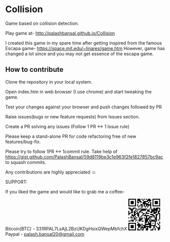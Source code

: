 # Collision
Game based on collision detection.

Play game at- http://palashbansal.github.io/Collision

I created this game in my spare time after getting inspired from the famous Escapa game- https://space.mit.edu/~linares/game.htm
However, game has changed a lot since and you may not get essence of the escapa game.

## How to contribute

Clone the repository in your local system.

Open index.htm in web browser (I use chrome) and start tweaking the game.

Test your changes against your browser and push changes followed by PR


Raise issues(bugs or new feature requests) from Issues section.

Create a PR solving any issues (Follow 1 PR <-> 1 Issue rule)

Please keep a stand-alone PR for code refactoring free of new features/bug-fix.

Please try to follow 1PR <-> 1commit rule. Take help of https://gist.github.com/PalashBansal/59d8119be3c1e963f2fe1827857bc9ac to squash commits.

Any contributions are highly appreciated ☺


SUPPORT:

If you liked the game and would like to grab me a coffee-

Bitcoin(BTC) - 331RPAL7LsAjL2BzUKDgHsixQWepMbfchX
<svg shape-rendering="crispEdges" height="100" width="100" viewBox="0 0 29 29"><path fill="#FFFFFF"></path><path fill="#000000" d="M0 0h7v1H0zM8 0h3v1H8zM12 0h1v1H12zM14 0h1v1H14zM16 0h1v1H16zM18 0h2v1H18zM22,0 h7v1H22zM0 1h1v1H0zM6 1h1v1H6zM8 1h3v1H8zM13 1h1v1H13zM17 1h4v1H17zM22 1h1v1H22zM28,1 h1v1H28zM0 2h1v1H0zM2 2h3v1H2zM6 2h1v1H6zM8 2h1v1H8zM10 2h2v1H10zM14 2h4v1H14zM19 2h1v1H19zM22 2h1v1H22zM24 2h3v1H24zM28,2 h1v1H28zM0 3h1v1H0zM2 3h3v1H2zM6 3h1v1H6zM8 3h2v1H8zM11 3h1v1H11zM13 3h3v1H13zM18 3h1v1H18zM20 3h1v1H20zM22 3h1v1H22zM24 3h3v1H24zM28,3 h1v1H28zM0 4h1v1H0zM2 4h3v1H2zM6 4h1v1H6zM13 4h5v1H13zM20 4h1v1H20zM22 4h1v1H22zM24 4h3v1H24zM28,4 h1v1H28zM0 5h1v1H0zM6 5h1v1H6zM8 5h1v1H8zM11 5h2v1H11zM14 5h1v1H14zM16 5h5v1H16zM22 5h1v1H22zM28,5 h1v1H28zM0 6h7v1H0zM8 6h1v1H8zM10 6h1v1H10zM12 6h1v1H12zM14 6h1v1H14zM16 6h1v1H16zM18 6h1v1H18zM20 6h1v1H20zM22,6 h7v1H22zM9 7h1v1H9zM12 7h1v1H12zM15 7h1v1H15zM17 7h1v1H17zM20 7h1v1H20zM0 8h2v1H0zM4 8h3v1H4zM11 8h1v1H11zM20 8h1v1H20zM23 8h1v1H23zM25,8 h4v1H25zM1 9h4v1H1zM7 9h1v1H7zM9 9h2v1H9zM12 9h5v1H12zM19 9h1v1H19zM21 9h1v1H21zM23 9h4v1H23zM28,9 h1v1H28zM2 10h2v1H2zM6 10h1v1H6zM8 10h1v1H8zM11 10h5v1H11zM17 10h2v1H17zM21 10h6v1H21zM28,10 h1v1H28zM0 11h1v1H0zM3 11h1v1H3zM5 11h1v1H5zM7 11h1v1H7zM10 11h2v1H10zM17 11h3v1H17zM21 11h3v1H21zM25 11h1v1H25zM27,11 h2v1H27zM0 12h1v1H0zM2 12h2v1H2zM5 12h2v1H5zM8 12h1v1H8zM10 12h1v1H10zM12 12h1v1H12zM16 12h1v1H16zM20 12h2v1H20zM23 12h3v1H23zM27 12h1v1H27zM0 13h2v1H0zM5 13h1v1H5zM7 13h3v1H7zM13 13h2v1H13zM16 13h3v1H16zM23 13h2v1H23zM27,13 h2v1H27zM0 14h1v1H0zM3 14h1v1H3zM5 14h2v1H5zM8 14h2v1H8zM13 14h1v1H13zM15 14h1v1H15zM20 14h3v1H20zM25 14h2v1H25zM28,14 h1v1H28zM3 15h3v1H3zM8 15h2v1H8zM12 15h1v1H12zM14 15h5v1H14zM22 15h2v1H22zM25 15h1v1H25zM28,15 h1v1H28zM2 16h1v1H2zM4 16h1v1H4zM6 16h1v1H6zM9 16h1v1H9zM11 16h1v1H11zM16 16h1v1H16zM19 16h3v1H19zM23 16h1v1H23zM25 16h1v1H25zM28,16 h1v1H28zM0 17h1v1H0zM2 17h2v1H2zM5 17h1v1H5zM7 17h1v1H7zM10 17h1v1H10zM12 17h1v1H12zM14 17h1v1H14zM16 17h1v1H16zM18 17h2v1H18zM24 17h2v1H24zM28,17 h1v1H28zM5 18h2v1H5zM10 18h3v1H10zM15 18h4v1H15zM20 18h1v1H20zM24 18h2v1H24zM28,18 h1v1H28zM2 19h3v1H2zM7 19h1v1H7zM9 19h3v1H9zM15 19h3v1H15zM19 19h1v1H19zM21 19h3v1H21zM25 19h1v1H25zM27 19h1v1H27zM0 20h2v1H0zM3 20h2v1H3zM6 20h1v1H6zM10 20h1v1H10zM12 20h2v1H12zM15 20h3v1H15zM19 20h7v1H19zM8 21h1v1H8zM15 21h2v1H15zM18 21h1v1H18zM20 21h1v1H20zM24 21h1v1H24zM28,21 h1v1H28zM0 22h7v1H0zM9 22h1v1H9zM15 22h1v1H15zM18 22h3v1H18zM22 22h1v1H22zM24 22h1v1H24zM26 22h1v1H26zM28,22 h1v1H28zM0 23h1v1H0zM6 23h1v1H6zM8 23h3v1H8zM12 23h1v1H12zM15 23h6v1H15zM24 23h1v1H24zM27 23h1v1H27zM0 24h1v1H0zM2 24h3v1H2zM6 24h1v1H6zM8 24h4v1H8zM13 24h3v1H13zM19 24h6v1H19zM28,24 h1v1H28zM0 25h1v1H0zM2 25h3v1H2zM6 25h1v1H6zM9 25h2v1H9zM12 25h1v1H12zM14 25h7v1H14zM23 25h1v1H23zM25 25h1v1H25zM28,25 h1v1H28zM0 26h1v1H0zM2 26h3v1H2zM6 26h1v1H6zM9 26h1v1H9zM11 26h5v1H11zM17 26h1v1H17zM19 26h2v1H19zM23 26h1v1H23zM26,26 h3v1H26zM0 27h1v1H0zM6 27h1v1H6zM8 27h1v1H8zM11 27h1v1H11zM13 27h1v1H13zM16 27h2v1H16zM22 27h1v1H22zM24 27h1v1H24zM27,27 h2v1H27zM0 28h7v1H0zM8 28h3v1H8zM12 28h2v1H12zM16 28h2v1H16zM20 28h3v1H20zM24 28h1v1H24zM27 28h1v1H27z"></path></svg>
Paypal - palash.bansal20@gmail.com
